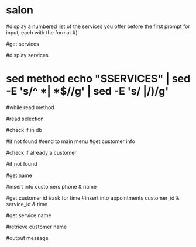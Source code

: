 # salon

#display a numbered list of the services you offer before the first prompt for input, each with the format #) <service>

#get services

#display services
# sed method echo "$SERVICES" | sed -E 's/^ *| *$//g' | sed -E 's/ \|/)/g'
  
#while read method


#read selection
  
#check if in db

#if not found
#send to main menu
#get customer info

#check if already a customer

#if not found

#get name

#insert into customers phone & name

#get customer id
#ask for time
#insert into appointments customer_id & service_id & time
    
#get service name

#retrieve customer name

#output message

